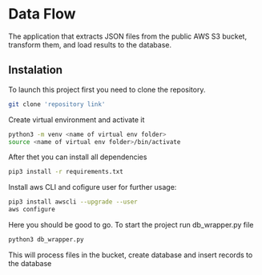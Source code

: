 # Data Flow
The application that extracts JSON files from the public AWS S3 bucket, transform them, and load results to the database.

## Instalation
To launch this project first you need to clone the repository.

```bash
git clone 'repository link'
```

Сreate virtual environment and activate it

```bash
python3 -m venv <name of virtual env folder>
source <name of virtual env folder>/bin/activate
```
After thet you can install all dependencies

```bash
pip3 install -r requirements.txt 
```

Install aws CLI and cofigure user for further usage:

```bash
pip3 install awscli --upgrade --user
aws configure
```

Here you should be good to go. To start the project run db_wrapper.py file
```bash
python3 db_wrapper.py
```

This will process files in the bucket, create database and insert records to the database
